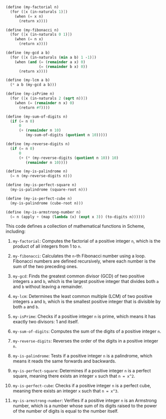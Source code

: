 ```scheme
(define (my-factorial n)
  (for ([x (in-naturals 1)])
    (when (= x n)
      (return x))))

(define (my-fibonacci n)
  (for ([x (in-naturals 0 1)])
    (when (= n x)
      (return x))))

(define (my-gcd a b)
  (for ([x (in-naturals (min a b) 1 -1)])
    (when (and (= (remainder a x) 0)
               (= (remainder b x) 0))
      (return x))))

(define (my-lcm a b)
  (* a b (my-gcd a b)))

(define (my-isPrime n)
  (for ([x (in-naturals 2 (sqrt n))])
    (when (= (remainder n x) 0)
      (return #f))))

(define (my-sum-of-digits n)
  (if (= n 0)
      0
      (+ (remainder n 10)
         (my-sum-of-digits (quotient n 10)))))

(define (my-reverse-digits n)
  (if (= n 0)
      0
      (+ (* (my-reverse-digits (quotient n 10)) 10)
         (remainder n 10))))

(define (my-is-palindrome n)
  (= n (my-reverse-digits n)))

(define (my-is-perfect-square n)
  (my-is-palindrome (square-root n)))

(define (my-is-perfect-cube n)
  (my-is-palindrome (cube-root n)))

(define (my-is-armstrong-number n)
  (= n (apply + (map (lambda (x) (expt x 3)) (to-digits n))))))
```

This code defines a collection of mathematical functions in Scheme, including:

1. `my-factorial`: Computes the factorial of a positive integer `n`, which is the product of all integers from 1 to `n`.

2. `my-fibonacci`: Calculates the `n`-th Fibonacci number using a loop. Fibonacci numbers are defined recursively, where each number is the sum of the two preceding ones.

3. `my-gcd`: Finds the greatest common divisor (GCD) of two positive integers `a` and `b`, which is the largest positive integer that divides both `a` and `b` without leaving a remainder.

4. `my-lcm`: Determines the least common multiple (LCM) of two positive integers `a` and `b`, which is the smallest positive integer that is divisible by both `a` and `b`.

5. `my-isPrime`: Checks if a positive integer `n` is prime, which means it has exactly two divisors: 1 and itself.

6. `my-sum-of-digits`: Computes the sum of the digits of a positive integer `n`.

7. `my-reverse-digits`: Reverses the order of the digits in a positive integer `n`.

8. `my-is-palindrome`: Tests if a positive integer `n` is a palindrome, which means it reads the same forwards and backwards.

9. `my-is-perfect-square`: Determines if a positive integer `n` is a perfect square, meaning there exists an integer `x` such that `n = x^2`.

10. `my-is-perfect-cube`: Checks if a positive integer `n` is a perfect cube, meaning there exists an integer `x` such that `n = x^3`.

11. `my-is-armstrong-number`: Verifies if a positive integer `n` is an Armstrong number, which is a number whose sum of its digits raised to the power of the number of digits is equal to the number itself.